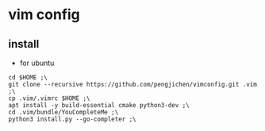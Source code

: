 # vim config

## install

- for ubuntu

```
cd $HOME ;\
git clone --recursive https://github.com/pengjichen/vimconfig.git .vim ;\
cp .vim/.vimrc $HOME ;\
apt install -y build-essential cmake python3-dev ;\
cd .vim/bundle/YouCompleteMe ;\
python3 install.py --go-completer ;\
```
